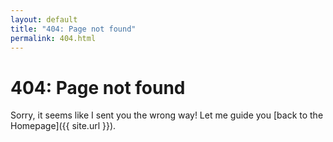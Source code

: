 ```yaml
---
layout: default
title: "404: Page not found"
permalink: 404.html
---
```


# 404: Page not found
Sorry, it seems like I sent you the wrong way! Let me guide you [back to the Homepage]({{ site.url }}).
